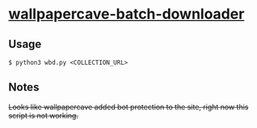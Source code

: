 # [wallpapercave-batch-downloader](https://github.com/francesco-plt/wallpapercave-batch-downloader)

## Usage

```shell
$ python3 wbd.py <COLLECTION_URL>
```

## Notes

~~Looks like wallpapercave added bot protection to the site, right now this script is not working.~~

